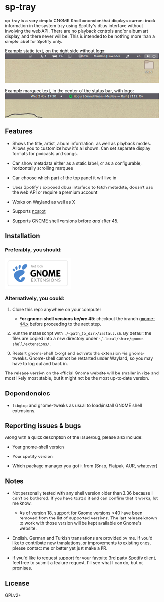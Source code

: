 # sp-tray

sp-tray is a very simple GNOME Shell extension that displays current track information in the system tray using Spotify's dbus interface without involving the web API. There are no playback controls and/or album art display, and there never will be. This is intended to be nothing more than a simple label for Spotify only.

Example static text, on the right side without logo:  
![static](./example_static.png)  

Example marquee text, in the center of the status bar, with logo:  
![marquee](./example_marquee.gif)

## Features

- Shows the title, artist, album information, as well as playback modes. Allows you to customize how it's all shown. Can set separate display formats for podcasts and songs.

- Can show metadata either as a static label, or as a configurable, horizontally scrolling marquee

- Can choose which part of the top panel it will live in

- Uses Spotify's exposed dbus interface to fetch metadata, doesn't use the web API or require a premium account

- Works on Wayland as well as X

- Supports [ncspot](https://github.com/hrkfdn/ncspot)

- Supports GNOME shell versions before _and_ after 45. 

## Installation

### Preferably, you should:

[<img src="https://raw.githubusercontent.com/andyholmes/gnome-shell-extensions-badge/master/get-it-on-ego.svg?sanitize=true" alt="Get it on GNOME Extensions" height="100" align="middle">][extlink]

### Alternatively, you could:

1. Clone this repo anywhere on your computer
 
    - **For gnome-shell versions _before_ 45**: checkout the branch [gnome-44.x](https://github.com/esenliyim/sp-tray/tree/gnome-44.x) before proceeding to the next step. 

2. Run the install script with `./<path_to_dir>/install.sh`. By default the files are copied into a new directory under `~/.local/share/gnome-shell/extensions/`.

3. Restart gnome-shell (xorg) and activate the extension via gnome-tweaks. Gnome-shell cannot be restarted under Wayland, so you may have to log out and back in.

The release version on the official Gnome website will be smaller in size and most likely most stable, but it might not be the most up-to-date version.

## Dependencies

- `libgtop` and gnome-tweaks as usual to load/install GNOME shell extensions.

## Reporting issues & bugs

Along with a quick description of the issue/bug, please also include:

- Your gnome-shell version

- Your spotify version

- Which package manager you got it from (Snap, Flatpak, AUR, whatever)

## Notes

- Not personally tested with any shell version older than 3.36 because I can't be bothered. If you have tested it and can confirm that it works, let me know.
    - As of version 18, support for Gnome versions <40 have been removed from the list of supported versions. The last release known to work with those version will be kept available on Gnome's website.

- English, German and Turkish translations are provided by me. If you'd like to contribute new translations, or improvements to existing ones, please contact me or better yet just make a PR.

- If you'd like to request support for your favorite 3rd party Spotify client, feel free to submit a feature request. I'll see what I can do, but no promises.

## License

GPLv2+

[extlink]: https://extensions.gnome.org/extension/4472/spotify-tray/
